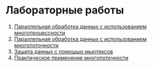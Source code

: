 # Лабораторные работы

1. [Параллельная обработка данных с использованием многопроцессности](01/README.md)
2. [Параллельная обработка данных с использованием многопоточности](02/README.md)
3. [Защита данных с помощью мьютексов](03/README.md)
4. [Практическое применение многопоточности](04/README.md)
